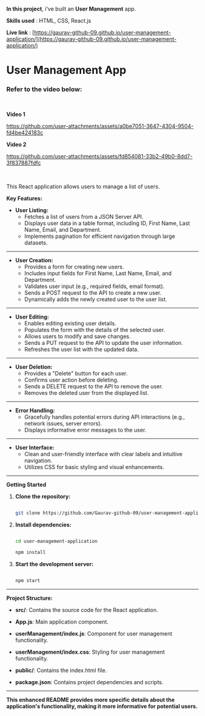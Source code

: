 **In this project**, i've built an **User Management** app.

**Skills used** : HTML, CSS, React.js

**Live link** : [https://gaurav-github-09.github.io/user-management-application/](https://gaurav-github-09.github.io/user-management-application/)

# User Management App


### Refer to the video below:



<br/>

**Video 1**

https://github.com/user-attachments/assets/a0be7051-3647-4304-9504-fd4be424183c



**Video 2**



https://github.com/user-attachments/assets/fd854081-33b2-49b0-8dd7-3f837887fdfc





<br/>


This React application allows users to manage a list of users. 

**Key Features:**

* **User Listing:**
    * Fetches a list of users from a JSON Server API.
    * Displays user data in a table format, including ID, First Name, Last Name, Email, and Department.
    * Implements pagination for efficient navigation through large datasets.

-----------------------------------------

* **User Creation:**
    * Provides a form for creating new users.
    * Includes input fields for First Name, Last Name, Email, and Department.
    * Validates user input (e.g., required fields, email format).
    * Sends a POST request to the API to create a new user.
    * Dynamically adds the newly created user to the user list.


----------------------------------------
* **User Editing:**
    * Enables editing existing user details.
    * Populates the form with the details of the selected user.
    * Allows users to modify and save changes.
    * Sends a PUT request to the API to update the user information.
    * Refreshes the user list with the updated data.

-----------------------------------------

* **User Deletion:**
    * Provides a "Delete" button for each user.
    * Confirms user action before deleting.
    * Sends a DELETE request to the API to remove the user.
    * Removes the deleted user from the displayed list.


--------------------------------------------
* **Error Handling:**
    * Gracefully handles potential errors during API interactions (e.g., network issues, server errors).
    * Displays informative error messages to the user.


----------------------------------------------------

* **User Interface:**
    * Clean and user-friendly interface with clear labels and intuitive navigation.
    * Utilizes CSS for basic styling and visual enhancements.

-------------------------------------------

**Getting Started**

1. **Clone the repository:**
   ```bash

   git clone https://github.com/Gaurav-github-09/user-management-application.git

2. **Install dependencies:**
   ```bash

   cd user-management-application

   npm install

3. **Start the development server:**
   ```bash

   npm start

---------------------------------

**Project Structure:**

- **src/**: Contains the source code for the React application.
* **App.js**: Main application component.
+ **userManagement/index.js**: Component for user management functionality.
- **userManagement/index.css**: Styling for user management functionality.
* **public/**: Contains the index.html file.
+ **package.json**: Contains project dependencies and scripts.

------------------------------------------------------

**This enhanced README provides more specific details about the application's functionality, making it more informative for potential users.**
